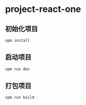 # project-react-one

## 初始化项目

```sh
npm install
```

## 启动项目

```sh
npm run dev
```

## 打包项目

```sh
npm run build
```